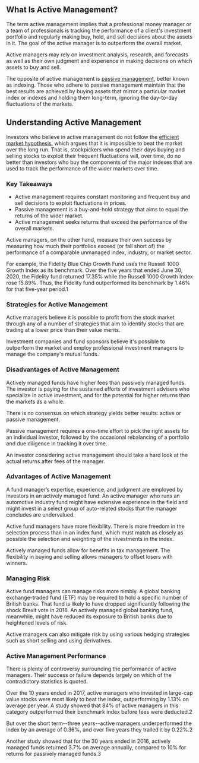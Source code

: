 ## What Is Active Management?

The term active management implies that a professional money manager or a team of professionals is tracking the performance of a client's investment portfolio and regularly making buy, hold, and sell decisions about the assets in it. The goal of the active manager is to outperform the overall market.

Active managers may rely on investment analysis, research, and forecasts as well as their own judgment and experience in making decisions on which assets to buy and sell.

The opposite of active management is [passive management](https://www.investopedia.com/terms/p/passivemanagement.asp), better known as indexing. Those who adhere to passive management maintain that the best results are achieved by buying assets that mirror a particular market index or indexes and holding them long-term, ignoring the day-to-day fluctuations of the markets.

## Understanding Active Management

Investors who believe in active management do not follow the [efficient market hypothesis](https://www.investopedia.com/terms/e/efficientmarkethypothesis.asp), which argues that it is impossible to beat the market over the long run. That is, stockpickers who spend their days buying and selling stocks to exploit their frequent fluctuations will, over time, do no better than investors who buy the components of the major indexes that are used to track the performance of the wider markets over time.

### Key Takeaways

-   Active management requires constant monitoring and frequent buy and sell decisions to exploit fluctuations in prices.
-   Passive management is a buy-and-hold strategy that aims to equal the returns of the wider market.
-   Active management seeks returns that exceed the performance of the overall markets.

Active managers, on the other hand, measure their own success by measuring how much their portfolios exceed (or fall short of) the performance of a comparable unmanaged index, industry, or market sector.

For example, the Fidelity Blue Chip Growth Fund uses the Russell 1000 Growth Index as its benchmark. Over the five years that ended June 30, 2020, the Fidelity fund returned 17.35% while the Russell 1000 Growth Index rose 15.89%. Thus, the Fidelity fund outperformed its benchmark by 1.46% for that five-year period.1

### Strategies for Active Management

Active managers believe it is possible to profit from the stock market through any of a number of strategies that aim to identify stocks that are trading at a lower price than their value merits.

Investment companies and fund sponsors believe it's possible to outperform the market and employ professional investment managers to manage the company's mutual funds.

### Disadvantages of Active Management

Actively managed funds have higher fees than passively managed funds. The investor is paying for the sustained efforts of investment advisers who specialize in active investment, and for the potential for higher returns than the markets as a whole.

There is no consensus on which strategy yields better results: active or passive management.

Passive management requires a one-time effort to pick the right assets for an individual investor, followed by the occasional rebalancing of a portfolio and due diligence in tracking it over time.

An investor considering active management should take a hard look at the actual returns after fees of the manager.

### Advantages of Active Management

A fund manager’s expertise, experience, and judgment are employed by investors in an actively managed fund. An active manager who runs an automotive industry fund might have extensive experience in the field and might invest in a select group of auto-related stocks that the manager concludes are undervalued.

Active fund managers have more flexibility. There is more freedom in the selection process than in an index fund, which must match as closely as possible the selection and weighting of the investments in the index.

Actively managed funds allow for benefits in tax management. The flexibility in buying and selling allows managers to offset losers with winners.

### Managing Risk

Active fund managers can manage risks more nimbly. A global banking exchange-traded fund (ETF) may be required to hold a specific number of British banks. That fund is likely to have dropped significantly following the shock Brexit vote in 2016. An actively managed global banking fund, meanwhile, might have reduced its exposure to British banks due to heightened levels of risk.

Active managers can also mitigate risk by using various hedging strategies such as short selling and using derivatives.

### Active Management Performance 

There is plenty of controversy surrounding the performance of active managers. Their success or failure depends largely on which of the contradictory statistics is quoted.

Over the 10 years ended in 2017, active managers who invested in large-cap value stocks were most likely to beat the index, outperforming by 1.13% on average per year. A study showed that 84% of active managers in this category outperformed their benchmark index before fees were deducted.2

But over the short term--three years--active managers underperformed the index by an average of 0.36%, and over five years they trailed it by 0.22%.2

Another study showed that for the 30 years ended in 2016, actively managed funds returned 3.7% on average annually, compared to 10% for returns for passively managed funds.3